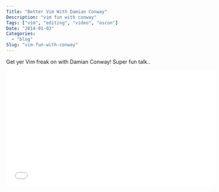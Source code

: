 ```yaml
---
Title: "Better Vim With Damian Conway"
Description: "vim fun with conway"
Tags: ["vim", "editing", "video", "oscon"]
Date: "2014-01-03"
Categories:
  - "blog"
Slug: "vim-fun-with-conway"
---
```


Get yer Vim freak on with Damian Conway! Super fun talk..

<iframe width="560" height="315" src="//www.youtube.com/embed/aHm36-na4-4" frameborder="0" allowfullscreen></iframe>

